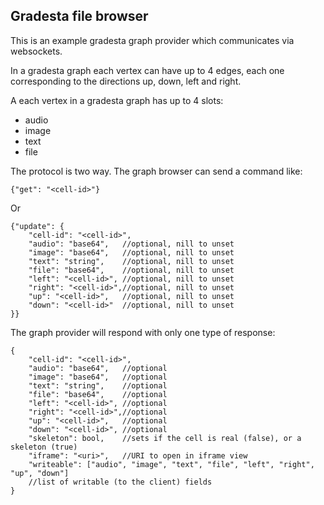 Gradesta file browser
-------------------------

This is an example gradesta graph provider which communicates via websockets.

In a gradesta graph each vertex can have up to 4 edges, each one corresponding to the directions up, down, left and right.

A each vertex in a gradesta graph has up to 4 slots:

- audio
- image
- text
- file

The protocol is two way. The graph browser can send a command like:

```
{"get": "<cell-id>"}
```

Or

```
{"update": {
    "cell-id": "<cell-id>",
    "audio": "base64",   //optional, nill to unset
    "image": "base64",   //optional, nill to unset
    "text": "string",    //optional, nill to unset
    "file": "base64",    //optional, nill to unset
    "left": "<cell-id>", //optional, nill to unset
    "right": "<cell-id>",//optional, nill to unset
    "up": "<cell-id>",   //optional, nill to unset
    "down": "<cell-id>"  //optional, nill to unset
}}
```

The graph provider will respond with only one type of response:

```
{
    "cell-id": "<cell-id>",
    "audio": "base64",   //optional
    "image": "base64",   //optional
    "text": "string",    //optional
    "file": "base64",    //optional
    "left": "<cell-id>", //optional
    "right": "<cell-id>",//optional
    "up": "<cell-id>",   //optional
    "down": "<cell-id>", //optional
    "skeleton": bool,    //sets if the cell is real (false), or a skeleton (true)
    "iframe": "<uri>",   //URI to open in iframe view
    "writeable": ["audio", "image", "text", "file", "left", "right", "up", "down"]
    //list of writable (to the client) fields
}
```
